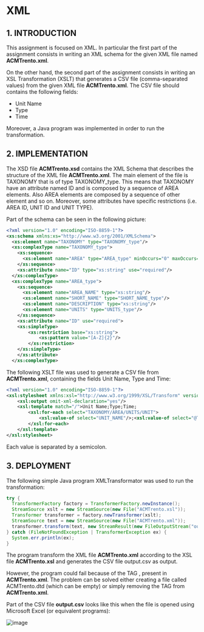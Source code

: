 # XML

## 1. INTRODUCTION

This assignment is focused on XML. In particular the first part of the assignment consists in writing an XML
schema for the given XML file named **ACMTrento.xml**.

On the other hand, the second part of the assignment consists in writing an XSL Transformation (XSLT) that
generates a CSV file (comma-separated values) from the given XML file **ACMTrento.xml**. The CSV file should
contains the following fields:

* Unit Name
* Type
* Time

Moreover, a Java program was implemented in order to run the transformation.

## 2. IMPLEMENTATION
The XSD file **ACMTrento.xsd** contains the XML Schema that describes the structure of the XML file
**ACMTrento.xml**. The main element of the file is TAXONOMY that is of type TAXONOMY_type. This means
that TAXONOMY have an attribute named ID and is composed by a sequence of AREA elements. Also AREA
elements are composed by a sequence of other element and so on. Moreover, some attributes have
specific restrictions (i.e. AREA ID, UNIT ID and UNIT TYPE).

Part of the schema can be seen in the following picture:

```xml
<?xml version="1.0" encoding="ISO-8859-1"?>
<xs:schema xmlns:xs="http://www.w3.org/2001/XMLSchema">
  <xs:element name="TAXONOMY" type="TAXONOMY_type"/>
  <xs:complexType name="TAXONOMY_type">
    <xs:sequence>
      <xs:element name="AREA" type="AREA_type" minOccurs="0" maxOccurs="unbounded"/>
    </xs:sequence>
    <xs:attribute name="ID" type="xs:string" use="required"/>
  </xs:complexType>
  <xs:complexType name="AREA_type">
    <xs:sequence>
      <xs:element name="AREA_NAME" type="xs:string"/>
      <xs:element name="SHORT_NAME" type="SHORT_NAME_type"/>
      <xs:element name="DESCRIPTION" type="xs:string"/>
      <xs:element name="UNITS" type="UNITS_type"/>
    </xs:sequence>
    <xs:attribute name="ID" use="required">
	<xs:simpleType>
        <xs:restriction base="xs:string">
            <xs:pattern value="[A-Z]{2}"/>
        </xs:restriction>
    </xs:simpleType>
	</xs:attribute>
  </xs:complexType>
  ```

The following XSLT file was used to generate a CSV file from **ACMTrento.xml**, containing the fields Unit
Name, Type and Time:

```xml
<?xml version="1.0" encoding="ISO-8859-1"?>
<xsl:stylesheet xmlns:xsl="http://www.w3.org/1999/XSL/Transform" version="1.0">
	<xsl:output omit-xml-declaration="yes"/>
	<xsl:template match="/">Unit Name;Type;Time;
		<xsl:for-each select="TAXONOMY/AREA/UNITS/UNIT">
			<xsl:value-of select="UNIT_NAME"/>;<xsl:value-of select="@TYPE"/>;<xsl:value-of select="TIME"/>;
		</xsl:for-each>
	</xsl:template>
</xsl:stylesheet>
```

Each value is separated by a semicolon.

## 3. DEPLOYMENT

The following simple Java program XMLTransformator was used to run the transformation:
```java
try {
  TransformerFactory factory = TransformerFactory.newInstance();
  StreamSource xslt = new StreamSource(new File("ACMTrento.xsl"));
  Transformer transformer = factory.newTransformer(xslt);            
  StreamSource text = new StreamSource(new File("ACMTrento.xml"));
  transformer.transform(text, new StreamResult(new FileOutputStream("output.csv")));
} catch (FileNotFoundException | TransformerException ex) {
  System.err.println(ex);
}
```

The program transform the XML file **ACMTrento.xml** according to the XSL file **ACMTrento.xsl** and generates
the CSV file output.csv as output.

However, the program could fail because of the TAG **<!DOCTYPE ALL SYSTEM "ACMTrento.dtd">**, present
in **ACMTrento.xml**. The problem can be solved either creating a file called ACMTrento.dtd (which can be
empty) or simply removing the TAG from **ACMTrento.xml**.

Part of the CSV file **output.csv** looks like this when the file is opened using Microsoft Excel (or equivalent
programs):

![image](https://cloud.githubusercontent.com/assets/24565161/21266936/78bb7e6c-c3a8-11e6-81b5-78c208e816a3.png)
